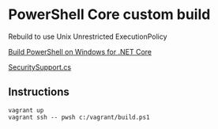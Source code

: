 # PowerShell Core custom build

Rebuild to use Unix Unrestricted ExecutionPolicy

[Build PowerShell on Windows for .NET Core](https://github.com/PowerShell/PowerShell/blob/master/docs/building/windows-core.md)

[SecuritySupport.cs](https://github.com/PowerShell/PowerShell/blob/v7.4.2/src/System.Management.Automation/security/SecuritySupport.cs#L282)

## Instructions

```
vagrant up
vagrant ssh -- pwsh c:/vagrant/build.ps1
```
